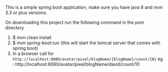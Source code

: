  This is a simple spring boot application, make sure you have java 8 and mvn 3.3 or plus versions.

 On downloading this project run the following command in the pom directory

1. $ mvn clean install
2. $ mvn spring-boot:run (this will start the tomcat server that comes with spring boot)
3. In a browser call for `http://localhost:8080/avatar/pixel/blogName/{blogName}/count/{N}` eg : http://localhost:8080/avatar/pixel/blogName/david/count/10

